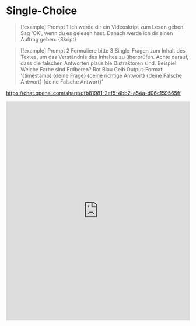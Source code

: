 # Single-Choice
> [!example] Prompt 1
	Ich werde dir ein Videoskript zum Lesen geben. Sag 'OK', wenn du es gelesen hast. Danach werde ich dir einen Auftrag geben.
	{Skript}


> [!example] Prompt 2
	Formuliere bitte 3 Single-Fragen zum Inhalt des Textes, um das Verständnis des Inhaltes zu überprüfen.
	Achte darauf, dass die falschen Antworten plausible Distraktoren sind.
	Beispiel:
	Welche Farbe sind Erdberen? 
	Rot 
	Blau 
	Gelb
	Output-Format: 
	'{timestamp}
	{deine Frage}
	{deine richtige Antwort} 
	{deine Falsche Antwort} 
	{deine Falsche Antwort}'

https://chat.openai.com/share/dfb81981-2ef5-4bb2-a54a-d06c159565ff
<iframe src="https://chat.openai.com/share/dfb81981-2ef5-4bb2-a54a-d06c159565ff" style="border:0px #ffffff none;" name="myiFrame" scrolling="no" frameborder="1" marginheight="0px" marginwidth="0px" height="600px" width="100%" allowfullscreen></iframe>



